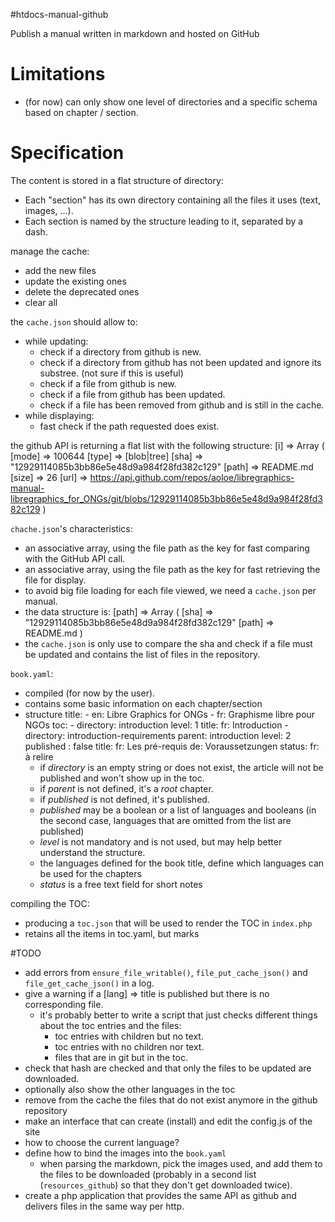 #htdocs-manual-github

Publish a manual written in markdown and hosted on GitHub

# Limitations

- (for now) can only show one level of directories and a specific schema based on chapter / section.


# Specification

The content is stored in a flat structure of directory:
- Each "section" has its own directory containing all the files it uses (text, images, ...).
- Each section is named by the structure leading to it, separated by a dash. 

manage the cache:
- add the new files
- update the existing ones
- delete the deprecated ones
- clear all

the `cache.json` should allow to:
- while updating:
  - check if a directory from github is new.
  - check if a directory from github has not been updated and ignore its substree. (not sure if this is useful)
  - check if a file from github is new.
  - check if a file from github has been updated.
  - check if a file has been removed from github and is still in the cache.
- while displaying:
  - fast check if the path requested does exist.

the github API is returning a flat list with the following structure:
    [i] => Array
        (
            [mode] => 100644
            [type] => [blob|tree]
            [sha] => "12929114085b3bb86e5e48d9a984f28fd382c129"
            [path] => README.md
            [size] => 26
            [url] => https://api.github.com/repos/aoloe/libregraphics-manual-libregraphics_for_ONGs/git/blobs/12929114085b3bb86e5e48d9a984f28fd382c129
        )

`chache.json`'s characteristics:
- an associative array, using the file path as the key for fast comparing with the GitHub API call.
- an associative array, using the file path as the key for fast retrieving the file for display.
- to avoid big file loading for each file viewed, we need a `cache.json` per manual.
- the data structure is:
      [path] => Array
          (
              [sha] => "12929114085b3bb86e5e48d9a984f28fd382c129"
              [path] => README.md
          )
- the `cache.json` is only use to compare the sha and check if a file must be updated and contains the list of files in the repository.

`book.yaml`:

- compiled (for now by the user).
- contains some basic information on each chapter/section
- structure
      title:
          - en: Libre Graphics for ONGs 
          - fr: Graphisme libre pour  NGOs 
      toc:
          - directory: introduction
            level: 1
            title:
              fr: Introduction
          - directory: introduction-requirements
            parent: introduction
            level: 2
            published : false
            title:
              fr: Les pré-requis
              de: Voraussetzungen
            status:
              fr: à relire
  - if _directory_ is an empty string or does not exist, the article will not be published and won't show up in the toc.
  - if _parent_ is not defined, it's a _root_ chapter.
  - if _published_ is not defined, it's published.
  - _published_ may be a boolean or a list of languages and booleans (in the second case, languages that are omitted from the list are published)
  - _level_ is not mandatory and is not used, but may help better understand the structure.
  - the languages defined for the book title, define which languages can be used for the chapters
  - _status_ is a free text field for short notes


compiling the TOC:
- producing a `toc.json` that will be used to render the TOC in `index.php`
- retains all the items in toc.yaml, but marks 

#TODO

- add errors from `ensure_file_writable()`, `file_put_cache_json()` and `file_get_cache_json()` in a log.
- give a warning if a [lang] => title is published but there is no corresponding file.
  - it's probably better to write a script that just checks different things about the toc entries and the files:
    - toc entries with children but no text.
    - toc entries with no children nor text.
    - files that are in git but in the toc.
- check that hash are checked and that only the files to be updated are downloaded.
- optionally also show the other languages in the toc
- remove from the cache the files that do not exist anymore in the github repository
- make an interface that can create (install) and edit the config.js of the site
- how to choose the current language?
- define how to bind the images into the `book.yaml`
  - when parsing the markdown, pick the images used, and add them to the files to be downloaded (probably in a second list (`resources_github`) so that they don't get downloaded twice).
- create a php application that provides the same API as github and delivers files in the same way per http.
